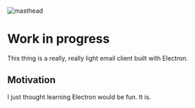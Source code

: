 ![masthead](https://user-images.githubusercontent.com/14999498/34551427-c7c57d24-f0e7-11e7-9bcf-3037a68412d8.png)
# Work in progress
This thing is a really, really light email client built with Electron. 

## Motivation
I just thought learning Electron would be fun. It is. 
